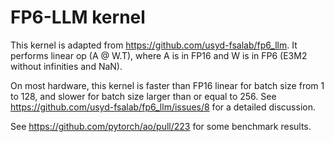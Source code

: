 # FP6-LLM kernel

This kernel is adapted from https://github.com/usyd-fsalab/fp6_llm. It performs linear op (A @ W.T), where A is in FP16 and W is in FP6 (E3M2 without infinities and NaN).

On most hardware, this kernel is faster than FP16 linear for batch size from 1 to 128, and slower for batch size larger than or equal to 256. See https://github.com/usyd-fsalab/fp6_llm/issues/8 for a detailed discussion.

See https://github.com/pytorch/ao/pull/223 for some benchmark results.
